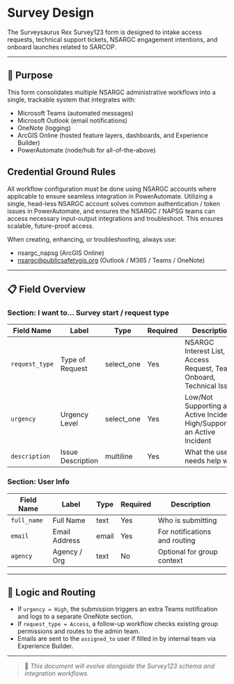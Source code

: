 # Survey Design

The Surveysaurus Rex Survey123 form is designed to intake access requests, technical support tickets, NSARGC engagement intentions, and onboard launches related to SARCOP.

---

## 🧭 Purpose

This form consolidates multiple NSARGC administrative workflows into a single, trackable system that integrates with:
- Microsoft Teams (automated messages)
- Microsoft Outlook (email notifications)
- OneNote (logging)
- ArcGIS Online (hosted feature layers, dashboards, and Experience Builder)
- PowerAutomate (node/hub for all-of-the-above)

## Credential Ground Rules

All workflow configuration must be done using NSARGC accounts where applicable to ensure seamless integration in PowerAutomate.  Utilizing a single, head-less NSARGC account solves common authentication / token issues in PowerAutomate, and ensures the NSARGC / NAPSG teams can access necessary input-output integrations and troubleshoot.  This ensures scalable, future-proof access.

When creating, enhancing, or troubleshooting, always use:
- nsargc_napsg (ArcGIS Online)
- nsargc@publicsafetygis.org (Outlook / M365 / Teams / OneNote)

---

## 📋 Field Overview

### Section: I want to... Survey start / request type

| Field Name     | Label            | Type        | Required | Description                 |
|----------------|------------------|-------------|----------|-----------------------------|
| `request_type` | Type of Request  | select_one  | Yes      | NSARGC Interest List, Access Request, Team Onboard, Technical Issue   |
| `urgency`      | Urgency Level    | select_one  | Yes      | Low/Not Supporting an Active Incident, High/Supporting an Active Incident                |
| `description`  | Issue Description| multiline   | Yes      | What the user needs help with |

### Section: User Info

| Field Name   | Label         | Type  | Required | Description                    |
|--------------|---------------|-------|----------|--------------------------------|
| `full_name`  | Full Name     | text  | Yes      | Who is submitting              |
| `email`      | Email Address | email | Yes      | For notifications and routing |
| `agency`     | Agency / Org  | text  | No       | Optional for group context     |


---

## 🔁 Logic and Routing

- If `urgency = High`, the submission triggers an extra Teams notification and logs to a separate OneNote section.
- If `request_type = Access`, a follow-up workflow checks existing group permissions and routes to the admin team.
- Emails are sent to the `assigned_to` user if filled in by internal team via Experience Builder.

---

> 📌 *This document will evolve alongside the Survey123 schema and integration workflows.*
